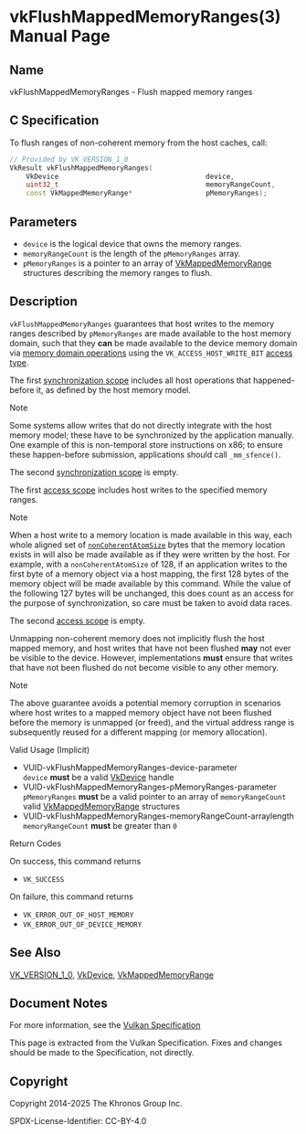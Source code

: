 # vkFlushMappedMemoryRanges(3) Manual Page

## Name

vkFlushMappedMemoryRanges - Flush mapped memory ranges



## [](#_c_specification)C Specification

To flush ranges of non-coherent memory from the host caches, call:

```c++
// Provided by VK_VERSION_1_0
VkResult vkFlushMappedMemoryRanges(
    VkDevice                                    device,
    uint32_t                                    memoryRangeCount,
    const VkMappedMemoryRange*                  pMemoryRanges);
```

## [](#_parameters)Parameters

- `device` is the logical device that owns the memory ranges.
- `memoryRangeCount` is the length of the `pMemoryRanges` array.
- `pMemoryRanges` is a pointer to an array of [VkMappedMemoryRange](https://registry.khronos.org/vulkan/specs/latest/man/html/VkMappedMemoryRange.html) structures describing the memory ranges to flush.

## [](#_description)Description

`vkFlushMappedMemoryRanges` guarantees that host writes to the memory ranges described by `pMemoryRanges` are made available to the host memory domain, such that they **can** be made available to the device memory domain via [memory domain operations](https://registry.khronos.org/vulkan/specs/latest/html/vkspec.html#synchronization-dependencies-available-and-visible) using the `VK_ACCESS_HOST_WRITE_BIT` [access type](https://registry.khronos.org/vulkan/specs/latest/html/vkspec.html#synchronization-access-types).

The first [synchronization scope](https://registry.khronos.org/vulkan/specs/latest/html/vkspec.html#synchronization-dependencies-scopes) includes all host operations that happened-before it, as defined by the host memory model.

Note

Some systems allow writes that do not directly integrate with the host memory model; these have to be synchronized by the application manually. One example of this is non-temporal store instructions on x86; to ensure these happen-before submission, applications should call `_mm_sfence()`.

The second [synchronization scope](https://registry.khronos.org/vulkan/specs/latest/html/vkspec.html#synchronization-dependencies-scopes) is empty.

The first [access scope](https://registry.khronos.org/vulkan/specs/latest/html/vkspec.html#synchronization-dependencies-access-scopes) includes host writes to the specified memory ranges.

Note

When a host write to a memory location is made available in this way, each whole aligned set of [`nonCoherentAtomSize`](https://registry.khronos.org/vulkan/specs/latest/html/vkspec.html#limits-nonCoherentAtomSize) bytes that the memory location exists in will also be made available as if they were written by the host. For example, with a `nonCoherentAtomSize` of 128, if an application writes to the first byte of a memory object via a host mapping, the first 128 bytes of the memory object will be made available by this command. While the value of the following 127 bytes will be unchanged, this does count as an access for the purpose of synchronization, so care must be taken to avoid data races.

The second [access scope](https://registry.khronos.org/vulkan/specs/latest/html/vkspec.html#synchronization-dependencies-access-scopes) is empty.

Unmapping non-coherent memory does not implicitly flush the host mapped memory, and host writes that have not been flushed **may** not ever be visible to the device. However, implementations **must** ensure that writes that have not been flushed do not become visible to any other memory.

Note

The above guarantee avoids a potential memory corruption in scenarios where host writes to a mapped memory object have not been flushed before the memory is unmapped (or freed), and the virtual address range is subsequently reused for a different mapping (or memory allocation).

Valid Usage (Implicit)

- [](#VUID-vkFlushMappedMemoryRanges-device-parameter)VUID-vkFlushMappedMemoryRanges-device-parameter  
  `device` **must** be a valid [VkDevice](https://registry.khronos.org/vulkan/specs/latest/man/html/VkDevice.html) handle
- [](#VUID-vkFlushMappedMemoryRanges-pMemoryRanges-parameter)VUID-vkFlushMappedMemoryRanges-pMemoryRanges-parameter  
  `pMemoryRanges` **must** be a valid pointer to an array of `memoryRangeCount` valid [VkMappedMemoryRange](https://registry.khronos.org/vulkan/specs/latest/man/html/VkMappedMemoryRange.html) structures
- [](#VUID-vkFlushMappedMemoryRanges-memoryRangeCount-arraylength)VUID-vkFlushMappedMemoryRanges-memoryRangeCount-arraylength  
  `memoryRangeCount` **must** be greater than `0`

Return Codes

On success, this command returns

- `VK_SUCCESS`

On failure, this command returns

- `VK_ERROR_OUT_OF_HOST_MEMORY`
- `VK_ERROR_OUT_OF_DEVICE_MEMORY`

## [](#_see_also)See Also

[VK\_VERSION\_1\_0](https://registry.khronos.org/vulkan/specs/latest/man/html/VK_VERSION_1_0.html), [VkDevice](https://registry.khronos.org/vulkan/specs/latest/man/html/VkDevice.html), [VkMappedMemoryRange](https://registry.khronos.org/vulkan/specs/latest/man/html/VkMappedMemoryRange.html)

## [](#_document_notes)Document Notes

For more information, see the [Vulkan Specification](https://registry.khronos.org/vulkan/specs/latest/html/vkspec.html#vkFlushMappedMemoryRanges)

This page is extracted from the Vulkan Specification. Fixes and changes should be made to the Specification, not directly.

## [](#_copyright)Copyright

Copyright 2014-2025 The Khronos Group Inc.

SPDX-License-Identifier: CC-BY-4.0